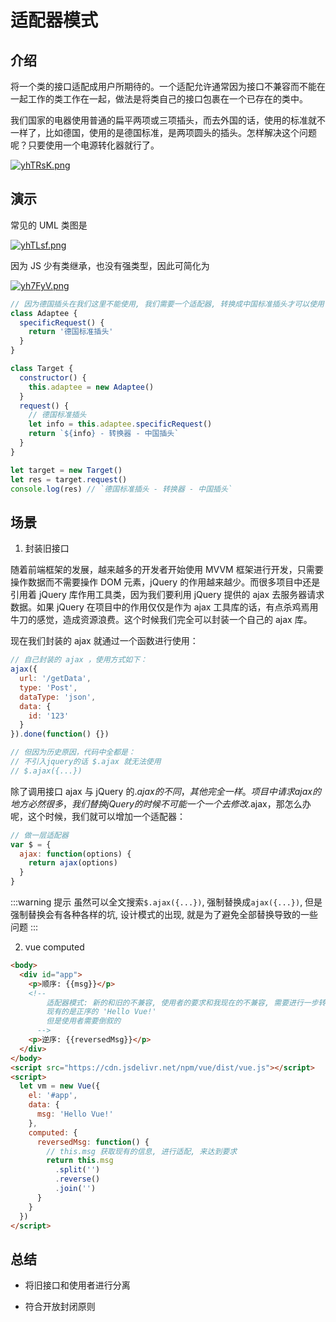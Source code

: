 # 适配器模式

## 介绍

将一个类的接口适配成用户所期待的。一个适配允许通常因为接口不兼容而不能在一起工作的类工作在一起，做法是将类自己的接口包裹在一个已存在的类中。

我们国家的电器使用普通的扁平两项或三项插头，而去外国的话，使用的标准就不一样了，比如德国，使用的是德国标准，是两项圆头的插头。怎样解决这个问题呢？只要使用一个电源转化器就行了。

[![yhTRsK.png](https://s3.ax1x.com/2021/02/19/yhTRsK.png)](https://imgchr.com/i/yhTRsK)

## 演示

常见的 UML 类图是

[![yhTLsf.png](https://s3.ax1x.com/2021/02/19/yhTLsf.png)](https://imgchr.com/i/yhTLsf)

因为 JS 少有类继承，也没有强类型，因此可简化为

[![yh7FyV.png](https://s3.ax1x.com/2021/02/19/yh7FyV.png)](https://imgchr.com/i/yh7FyV)

```js
// 因为德国插头在我们这里不能使用, 我们需要一个适配器, 转换成中国标准插头才可以使用
class Adaptee {
  specificRequest() {
    return '德国标准插头'
  }
}

class Target {
  constructor() {
    this.adaptee = new Adaptee()
  }
  request() {
    // 德国标准插头
    let info = this.adaptee.specificRequest()
    return `${info} - 转换器 - 中国插头`
  }
}

let target = new Target()
let res = target.request()
console.log(res) // `德国标准插头 - 转换器 - 中国插头`
```

## 场景

1. 封装旧接口

随着前端框架的发展，越来越多的开发者开始使用 MVVM 框架进行开发，只需要操作数据而不需要操作 DOM 元素，jQuery 的作用越来越少。而很多项目中还是引用着 jQuery 库作用工具类，因为我们要利用 jQuery 提供的 ajax 去服务器请求数据。如果 jQuery 在项目中的作用仅仅是作为 ajax 工具库的话，有点杀鸡焉用牛刀的感觉，造成资源浪费。这个时候我们完全可以封装一个自己的 ajax 库。

现在我们封装的 ajax 就通过一个函数进行使用：

```js
// 自己封装的 ajax ，使用方式如下：
ajax({
  url: '/getData',
  type: 'Post',
  dataType: 'json',
  data: {
    id: '123'
  }
}).done(function() {})

// 但因为历史原因，代码中全都是：
// 不引入jquery的话 $.ajax 就无法使用
// $.ajax({...})
```

除了调用接口 ajax 与 jQuery 的$.ajax的不同，其他完全一样。
项目中请求ajax的地方必然很多，我们替换jQuery的时候不可能一个一个去修改$.ajax，那怎么办呢，这个时候，我们就可以增加一个适配器：

```js
// 做一层适配器
var $ = {
  ajax: function(options) {
    return ajax(options)
  }
}
```

:::warning 提示
虽然可以全文搜索`$.ajax({...})`, 强制替换成`ajax({...})`, 但是强制替换会有各种各样的坑, 设计模式的出现, 就是为了避免全部替换导致的一些问题
:::

2. vue computed

```html
<body>
  <div id="app">
    <p>顺序: {{msg}}</p>
    <!--
        适配器模式: 新的和旧的不兼容, 使用者的要求和我现在的不兼容, 需要进行一步转换
        现有的是正序的 'Hello Vue!'
        但是使用者需要倒叙的 
      -->
    <p>逆序: {{reversedMsg}}</p>
  </div>
</body>
<script src="https://cdn.jsdelivr.net/npm/vue/dist/vue.js"></script>
<script>
  let vm = new Vue({
    el: '#app',
    data: {
      msg: 'Hello Vue!'
    },
    computed: {
      reversedMsg: function() {
        // this.msg 获取现有的信息, 进行适配, 来达到要求
        return this.msg
          .split('')
          .reverse()
          .join('')
      }
    }
  })
</script>
```

## 总结

- 将旧接口和使用者进行分离

- 符合开放封闭原则

